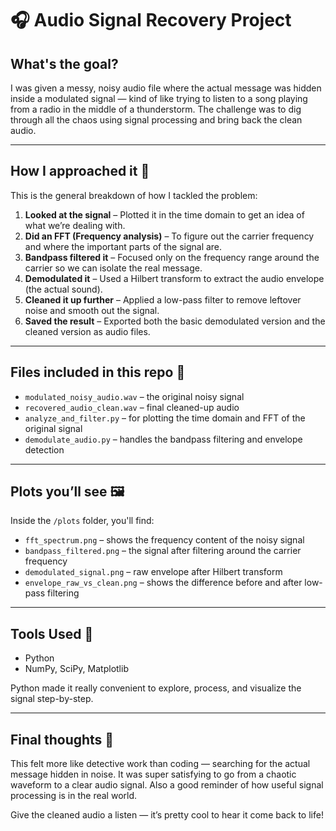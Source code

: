 # 🎧 Audio Signal Recovery Project

## What's the goal?

I was given a messy, noisy audio file where the actual message was hidden inside a modulated signal — kind of like trying to listen to a song playing from a radio in the middle of a thunderstorm. The challenge was to dig through all the chaos using signal processing and bring back the clean audio.

---

## How I approached it 🚀

This is the general breakdown of how I tackled the problem:

1. **Looked at the signal** – Plotted it in the time domain to get an idea of what we’re dealing with.
2. **Did an FFT (Frequency analysis)** – To figure out the carrier frequency and where the important parts of the signal are.
3. **Bandpass filtered it** – Focused only on the frequency range around the carrier so we can isolate the real message.
4. **Demodulated it** – Used a Hilbert transform to extract the audio envelope (the actual sound).
5. **Cleaned it up further** – Applied a low-pass filter to remove leftover noise and smooth out the signal.
6. **Saved the result** – Exported both the basic demodulated version and the cleaned version as audio files.

---

## Files included in this repo 📁

- `modulated_noisy_audio.wav` – the original noisy signal
- `recovered_audio_clean.wav` – final cleaned-up audio
- `analyze_and_filter.py` – for plotting the time domain and FFT of the original signal
- `demodulate_audio.py` – handles the bandpass filtering and envelope detection
  

---

## Plots you’ll see 🖼️

Inside the `/plots` folder, you'll find:
- `fft_spectrum.png` – shows the frequency content of the noisy signal
- `bandpass_filtered.png` – the signal after filtering around the carrier frequency
- `demodulated_signal.png` – raw envelope after Hilbert transform
- `envelope_raw_vs_clean.png` – shows the difference before and after low-pass filtering

---

## Tools Used 🧰

- Python
- NumPy, SciPy, Matplotlib

Python made it really convenient to explore, process, and visualize the signal step-by-step.

---

## Final thoughts 💭

This felt more like detective work than coding — searching for the actual message hidden in noise. It was super satisfying to go from a chaotic waveform to a clear audio signal. Also a good reminder of how useful signal processing is in the real world.

Give the cleaned audio a listen — it’s pretty cool to hear it come back to life!
